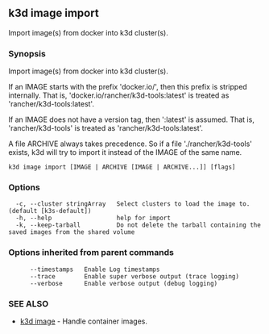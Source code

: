 ## k3d image import

Import image(s) from docker into k3d cluster(s).

### Synopsis

Import image(s) from docker into k3d cluster(s).

If an IMAGE starts with the prefix 'docker.io/', then this prefix is stripped internally.
That is, 'docker.io/rancher/k3d-tools:latest' is treated as 'rancher/k3d-tools:latest'.

If an IMAGE does not have a version tag, then ':latest' is assumed.
That is, 'rancher/k3d-tools' is treated as 'rancher/k3d-tools:latest'.

A file ARCHIVE always takes precedence.
So if a file './rancher/k3d-tools' exists, k3d will try to import it instead of the IMAGE of the same name.

```
k3d image import [IMAGE | ARCHIVE [IMAGE | ARCHIVE...]] [flags]
```

### Options

```
  -c, --cluster stringArray   Select clusters to load the image to. (default [k3s-default])
  -h, --help                  help for import
  -k, --keep-tarball          Do not delete the tarball containing the saved images from the shared volume
```

### Options inherited from parent commands

```
      --timestamps   Enable Log timestamps
      --trace        Enable super verbose output (trace logging)
      --verbose      Enable verbose output (debug logging)
```

### SEE ALSO

* [k3d image](k3d_image.md)	 - Handle container images.

